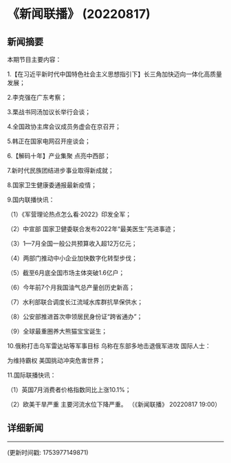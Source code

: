 # 《新闻联播》 (20220817)

## 新闻摘要

本期节目主要内容：


1.【在习近平新时代中国特色社会主义思想指引下】长三角加快迈向一体化高质量发展；


2.李克强在广东考察；


3.栗战书同汤加议长举行会谈；


4.全国政协主席会议成员务虚会在京召开；


5.韩正在国家电网召开座谈会；


6.【解码十年】产业集聚 点亮中西部；


7.新时代民族团结进步事业取得新成就；


8.国家卫生健康委通报最新疫情；


9.国内联播快讯：


（1）《军营理论热点怎么看·2022》印发全军；


（2）中宣部 国家卫健委联合发布2022年“最美医生”先进事迹；


（3）1—7月全国一般公共预算收入超12万亿元；


（4）两部门推动中小企业加快数字化转型步伐；


（5）截至6月底全国市场主体突破1.6亿户；


（6）今年前7个月我国油气总产量创历史新高；


（7）水利部联合调度长江流域水库群抗旱保供水；


（8）公安部推进首次申领居民身份证“跨省通办”；


（9）全球最重圈养大熊猫宝宝诞生；


10.俄称打击乌军雷达站等军事目标 乌称在东部多地击退俄军进攻 国际人士：

为维持霸权 美国挑动冲突危害世界；


11.国际联播快讯：


（1）英国7月消费者价格指数同比上涨10.1%；


（2）欧美干旱严重 主要河流水位下降严重。
（《新闻联播》 20220817 19:00）

## 详细新闻

---

(更新时间戳: 1753977149871)

